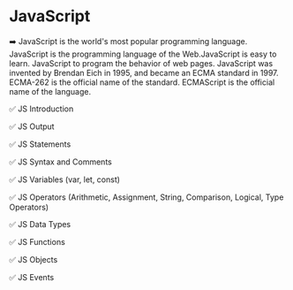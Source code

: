 # JavaScript

➡️ JavaScript is the world's most popular programming language. JavaScript is the programming language of the Web.JavaScript is easy to learn. JavaScript to program the behavior of web pages. JavaScript was invented by Brendan Eich in 1995, and became an ECMA standard in 1997. ECMA-262 is the official name of the standard. ECMAScript is the official name of the language.

✅ JS Introduction

✅ JS Output

✅ JS Statements

✅ JS Syntax and Comments

✅ JS Variables (var, let, const)

✅ JS Operators (Arithmetic, Assignment, String, Comparison, Logical, Type Operators)

✅ JS Data Types

✅ JS Functions

✅ JS Objects

✅ JS Events